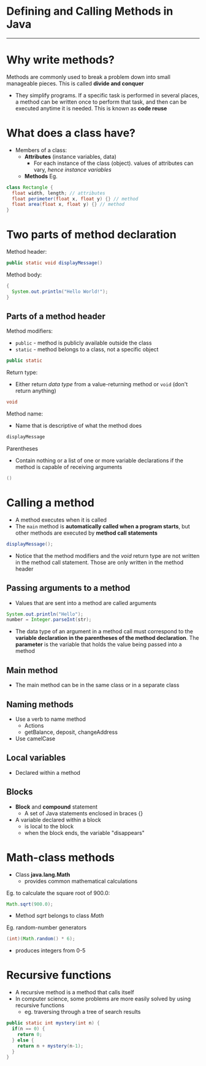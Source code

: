 # Defining and Calling Methods in Java

---

# Why write methods?
Methods are commonly used to break a problem down into small manageable pieces. This is called **divide and conquer**
- They simplify programs. If a specific task is performed in several places, a method can be written once to perform that task, and then can be executed anytime it is needed. This is known as **code reuse**

# What does a class have?
- Members of a class:
  - **Attributes** (instance variables, data)
    - For each instance of the class (object). values of attributes can vary, *hence instance variables*
  - **Methods**
Eg.
```java
class Rectangle {
  float width, length; // attributes
  float perimeter(float x, float y) {} // method
  float area(float x, float y) {} // method
}
```

# Two parts of method declaration
Method header:
```java
public static void displayMessage()
```
Method body:
```java
{
  System.out.println("Hello World!");
}
```

## Parts of a method header
Method modifiers:
- `public` - method is publicly available outside the class
- `static` - method belongs to a class, not a specific object
```java
public static
```

Return type:
- Either return *data type* from a value-returning method or `void` (don't return anything)
```java
void
```

Method name:
- Name that is descriptive of what the method does
```java
displayMessage
```

Parentheses
- Contain nothing or a list of one or more variable declarations if the method is capable of receiving arguments
```java
()
```

# Calling a method
- A method executes when it is called
- The `main` method is **automatically called when a program starts**, but other methods are executed by **method call statements**
```java
displayMessage();
```
- Notice that the method modifiers and the *void* return type are not written in the method call statement. Those are only written in the method header

## Passing arguments to a method
- Values that are sent into a method are called arguments
```java
System.out.println("Hello");
number = Integer.parseInt(str);
```
- The data type of an argument in a method call must correspond to the **variable declaration in the parentheses of the method declaration**. The **parameter** is the variable that holds the value being passed into a method

## Main method
- The main method can be in the same class or in a separate class

## Naming methods
- Use a verb to name method
  - Actions
  - getBalance, deposit, changeAddress
- Use camelCase

## Local variables
- Declared within a method

## Blocks
- **Block** and **compound** statement
  - A set of Java statements enclosed in braces {}
- A variable declared within a block
  - is local to the block
  - when the block ends, the variable "disappears"

# Math-class methods
- Class **java.lang.Math**
  - provides common mathematical calculations

Eg. to calculate the square root of 900.0:
```java
Math.sqrt(900.0);
```
- Method *sqrt* belongs to class *Math*

Eg. random-number generators
```java
(int)(Math.random() * 6);
```
- produces integers from 0-5

# Recursive functions
- A recursive method is a method that calls itself
- In computer science, some problems are more easily solved by using recursive functions
  - eg. traversing through a tree of search results
```java
public static int mystery(int n) {
  if(n == 0) {
    return 0;
  } else {
    return n + mystery(n-1);
  }
}
```
